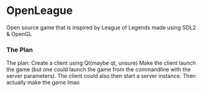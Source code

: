 # OpenLeague
Open source game that is inspired by League of Legends made using SDL2 & OpenGL

### The Plan
The plan:
Create a client using Qt(maybe qt, unsure)
Make the client launch the game (but one could launch the game from the commandline with the server parameters). The client could also then start a server instance.
Then actually make the game lmao
